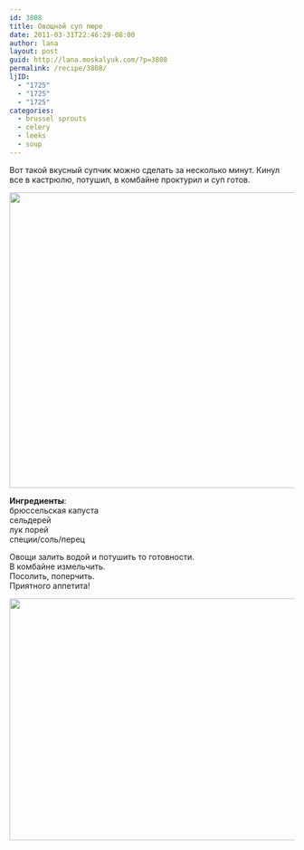 ```yaml
---
id: 3808
title: Овощной суп пюре
date: 2011-03-31T22:46:29-08:00
author: lana
layout: post
guid: http://lana.moskalyuk.com/?p=3808
permalink: /recipe/3808/
ljID:
  - "1725"
  - "1725"
  - "1725"
categories:
  - brussel sprouts
  - celery
  - leeks
  - soup
---
```

Вот такой вкусный супчик можно сделать за несколько минут. Кинул все в кастрюлю, потушил, в комбайне проктурил и суп готов.

<img loading="lazy" class="alignnone" title="veggie soup" src="http://farm6.static.flickr.com/5266/5578987684_5a0bfbaaf7_z.jpg" alt="" width="640" height="522" /> 

**Ингредиенты**:  
брюссельская капуста  
сельдерей  
лук порей  
специи/соль/перец

Овощи залить водой и потушить то готовности.  
В комбайне измельчить.  
Посолить, поперчить.  
Приятного аппетита!

<img loading="lazy" class="alignnone" title="veggie soup" src="http://farm6.static.flickr.com/5064/5578989872_34ba2dd7a2_z.jpg" alt="" width="640" height="427" />